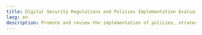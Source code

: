 ```yaml
---
title: Digital Security Regulations and Policies Implementation Evaluator
lang: en
description: Promote and review the implementation of policies, strategies, laws and regulations related to digital security.
---
```

